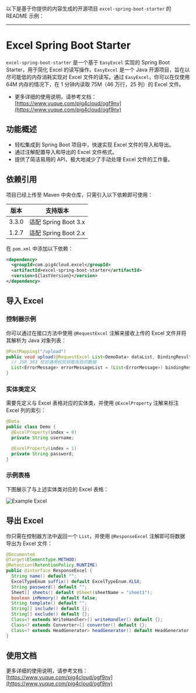 以下是基于你提供的内容生成的开源项目 `excel-spring-boot-starter` 的 README 示例：

---

# Excel Spring Boot Starter

`excel-spring-boot-starter` 是一个基于 `EasyExcel` 实现的 Spring Boot Starter，用于简化 Excel 的读写操作。`EasyExcel` 是一个 Java 开源项目，旨在以尽可能低的内存消耗实现对 Excel 文件的读写。通过 `EasyExcel`，你可以在仅使用 64M 内存的情况下，在 1 分钟内读取 75M（46 万行，25 列）的 Excel 文件。

- 更多详细的使用说明，请参考文档：[https://www.yuque.com/pig4cloud/ogf9nv](https://www.yuque.com/pig4cloud/ogf9nv)

## 功能概述

- 轻松集成到 Spring Boot 项目中，快速实现 Excel 文件的导入和导出。
- 通过注解配置导入和导出的 Excel 文件格式。
- 提供了简洁易用的 API，极大地减少了手动处理 Excel 文件的工作量。

## 依赖引用

项目已经上传至 Maven 中央仓库，只需引入以下依赖即可使用：

| 版本    | 支持版本            |
|---------|-------------------|
| 3.3.0   | 适配 Spring Boot 3.x |
| 1.2.7   | 适配 Spring Boot 2.x |

在 `pom.xml` 中添加以下依赖：

```xml
<dependency>
  <groupId>com.pig4cloud.excel</groupId>
  <artifactId>excel-spring-boot-starter</artifactId>
  <version>${lastVersion}</version>
</dependency>
```

## 导入 Excel

### 控制器示例

你可以通过在接口方法中使用 `@RequestExcel` 注解来接收上传的 Excel 文件并将其解析为 Java 对象列表：

```java
@PostMapping("/upload")
public void upload(@RequestExcel List<DemoData> dataList, BindingResult bindingResult) {
  // JSR 303 校验通用校验获取失败的数据
  List<ErrorMessage> errorMessageList = (List<ErrorMessage>) bindingResult.getTarget();
}
```

### 实体类定义

需要先定义与 Excel 表格对应的实体类，并使用 `@ExcelProperty` 注解来标注 Excel 列的索引：

```java
@Data
public class Demo {
  @ExcelProperty(index = 0)
  private String username;

  @ExcelProperty(index = 1)
  private String password;
}
```

### 示例表格

下图展示了与上述实体类对应的 Excel 表格：

![Example Excel](https://minio.pigx.top/oss/1618560470.png)

## 导出 Excel

你只需在控制器方法中返回一个 `List`，并使用 `@ResponseExcel` 注解即可将数据导出为 Excel 文件：

```java
@Documented
@Target(ElementType.METHOD)
@Retention(RetentionPolicy.RUNTIME)
public @interface ResponseExcel {
  String name() default "";
  ExcelTypeEnum suffix() default ExcelTypeEnum.XLSX;
  String password() default "";
  Sheet[] sheets() default @Sheet(sheetName = "sheet1");
  boolean inMemory() default false;
  String template() default "";
  String[] include() default {};
  String[] exclude() default {};
  Class<? extends WriteHandler>[] writeHandler() default {};
  Class<? extends Converter>[] converter() default {};
  Class<? extends HeadGenerator> headGenerator() default HeadGenerator.class;
}
```

## 使用文档

更多详细的使用说明，请参考文档：[https://www.yuque.com/pig4cloud/ogf9nv](https://www.yuque.com/pig4cloud/ogf9nv)
